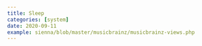 ```yaml
---
title: Sleep
categories: [system]
date: 2020-09-11
example: sienna/blob/master/musicbrainz/musicbrainz-views.php
---
```

